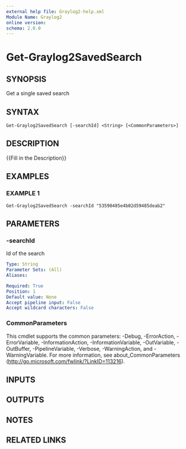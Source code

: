 ```yaml
---
external help file: Graylog2-help.xml
Module Name: Graylog2
online version:
schema: 2.0.0
---
```


# Get-Graylog2SavedSearch

## SYNOPSIS
Get a single saved search

## SYNTAX

```
Get-Graylog2SavedSearch [-searchId] <String> [<CommonParameters>]
```

## DESCRIPTION
{{Fill in the Description}}

## EXAMPLES

### EXAMPLE 1
```
Get-Graylog2SavedSearch -searchId "53590485e4b02d59485deab2"
```

## PARAMETERS

### -searchId
Id of the search

```yaml
Type: String
Parameter Sets: (All)
Aliases:

Required: True
Position: 1
Default value: None
Accept pipeline input: False
Accept wildcard characters: False
```

### CommonParameters
This cmdlet supports the common parameters: -Debug, -ErrorAction, -ErrorVariable, -InformationAction, -InformationVariable, -OutVariable, -OutBuffer, -PipelineVariable, -Verbose, -WarningAction, and -WarningVariable.
For more information, see about_CommonParameters (http://go.microsoft.com/fwlink/?LinkID=113216).

## INPUTS

## OUTPUTS

## NOTES

## RELATED LINKS
